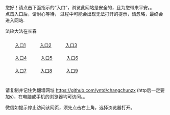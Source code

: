 您好！请点击下面指示的“入口”，浏览此网站是安全的，且为您带来平安。。 <br/>
点击入口后，请耐心等待， 过程中可能会出现无法打开的提示，请忽略，最终会进入网站. </br>

法轮大法在长春<br/>
<div style="padding:10px"><a style="margin:20px" target="_blank" href="https://d2vov7hlkqr380.cloudfront.net/2Qpsp?tqcqw" id="ccLink1" rel="nofollow">入口1</a> <a target="_blank" style="margin:20px" href="https://d2b4wjpjdsbsby.cloudfront.net/2Qpsp?mfoqhdt" id="ccLink2" rel="nofollow">入口2</a> <a style="margin:20px" target="_blank" href="https://d3ndk39c4kt3a6.cloudfront.net/2Qpsp?itbavdcu" id="ccLink3" rel="nofollow">入口3</a></div>

<div style="padding:10px" ><a style="margin:20px" target="_blank" href="https://d2vov7hlkqr380.cloudfront.net/2Qpsp?tqcqw" id="ccLink4" rel="nofollow">入口4</a> <a style="margin:20px" href="https://d2b4wjpjdsbsby.cloudfront.net/2Qpsp?mfoqhdt" target="_blank" id="ccLink5" rel="nofollow">入口5</a> <a style="margin:20px" href="https://d3ndk39c4kt3a6.cloudfront.net/2Qpsp?itbavdcu" target="_blank" id="ccLink6" rel="nofollow">入口6</a></div>

<div style="padding:10px"><a style="margin:20px" target="_blank" href="https://d2vov7hlkqr380.cloudfront.net/2Qpsp?tqcqw" id="ccLink7" rel="nofollow">入口7</a> <a style="margin:20px" href="https://d2b4wjpjdsbsby.cloudfront.net/2Qpsp?mfoqhdt" target="_blank" id="ccLink8" rel="nofollow">入口8</a> <a style="margin:20px" target="_blank" href="https://d3ndk39c4kt3a6.cloudfront.net/2Qpsp?itbavdcu" id="ccLink9" rel="nofollow">入口9</a></div>

<br/>



请复制并记住免翻墙网址 https://github.com/yntd/changchunzx (http后一定要加s)，在电脑或手机的浏览器均可访问。。<br/>

微信如提示停止访问该网页，须先点击右上角，选择浏览器打开。
